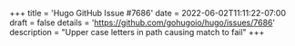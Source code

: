 +++
title = 'Hugo GitHub Issue #7686'
date = 2022-06-02T11:11:22-07:00
draft = false
details = 'https://github.com/gohugoio/hugo/issues/7686'
description = "Upper case letters in path causing match to fail"
+++
